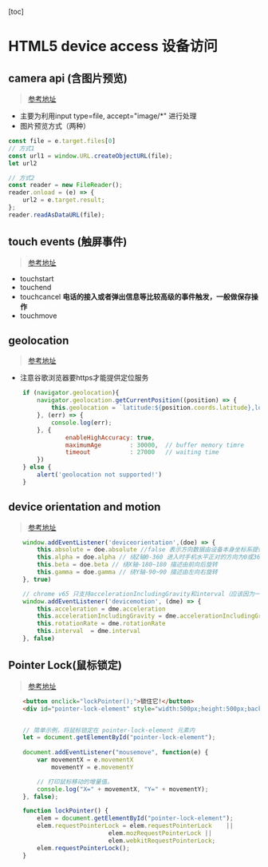 [toc]
# HTML5 device access 设备访问

## camera api (含图片预览)
> [参考地址](https://developer.mozilla.org/en-US/docs/Archive/B2G_OS/API/Camera_API/Introduction)

- 主要为利用input type=file, accept="image/*" 进行处理
- 图片预览方式（两种）

```js   
const file = e.target.files[0]
// 方式1 
const url1 = window.URL.createObjectURL(file);
let url2

// 方式2
const reader = new FileReader();
reader.onload = (e) => {
    url2 = e.target.result;
};
reader.readAsDataURL(file);
``` 

## touch events (触屏事件)
> [参考地址](https://developer.mozilla.org/en-US/docs/Web/API/Touch_events)

- touchstart
- touchend
- touchcancel **电话的接入或者弹出信息等比较高级的事件触发，一般做保存操作**
- touchmove

## geolocation 
> [参考地址](https://developer.mozilla.org/en-US/docs/Web/API/Geolocation/Using_geolocation)

- 注意谷歌浏览器要https才能提供定位服务

```js
    if (navigator.geolocation){
        navigator.geolocation.getCurrentPosition((position) => {
            this.geolocation = `latitude:${position.coords.latitude},longitude:${position.coords.longitude}`
        }, (err) => {
            console.log(err);
        }, {
                enableHighAccuracy: true, 
                maximumAge        : 30000,  // buffer memory timre
                timeout           : 27000   // waiting time 
        })
    } else {
        alert('geolocation not supported!')
    }
```

## device orientation and motion
> [参考地址](https://developer.mozilla.org/en-US/docs/Web/API/Detecting_device_orientation)

```js
    window.addEventListener('deviceorientation',(doe) => {
        this.absolute = doe.absolute //false 表示方向数据由设备本身坐标系提供
        this.alpha = doe.alpha // 绕Z轴0-360 进入时手机水平正对的方向为0或360
        this.beta = doe.beta // 绕X轴-180~180 描述由前向后旋转
        this.gamma = doe.gamma // 绕Y轴-90~90 描述由左向右旋转
    }, true)

    // chrome v65 只支持accelerationIncludingGravity和interval（应该因为一些限制没有找到），其它浏览器最新版基本都支持
    window.addEventListener('devicemotion', (dme) => {
        this.acceleration = dme.acceleration
        this.accelerationIncludingGravity = dme.accelerationIncludingGravity
        this.rotationRate = dme.rotationRate
        this.interval  = dme.interval 
    }, false)
```

## Pointer Lock(鼠标锁定)
> [参考地址](https://developer.mozilla.org/en-US/docs/Web/API/Pointer_Lock_API)

```html
    <button onclick="lockPointer();">锁住它!</button>
    <div id="pointer-lock-element" style="width:500px;height:500px;background-color: red"></div>
```

```js

    // 简单示例，将鼠标锁定在 pointer-lock-element 元素内
    let = document.getElementById("pointer-lock-element");
    
    document.addEventListener("mousemove", function(e) {
        var movementX = e.movementX 
            movementY = e.movementY

        // 打印鼠标移动的增量值。
        console.log("X=" + movementX, "Y=" + movementY);
    }, false);

    function lockPointer() {
        elem = document.getElementById("pointer-lock-element");
        elem.requestPointerLock = elem.requestPointerLock    ||
                            elem.mozRequestPointerLock ||
                            elem.webkitRequestPointerLock;
        elem.requestPointerLock();
    }
```

